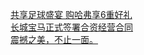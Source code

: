   
[共享足球盛宴 购哈弗享6重好礼](http://www.dianyue.me/archives/043/t8hcpowncfrh05er/)  
[长城宝马正式签署合资经营合同](http://www.dianyue.me/archives/046/ha5jpktmk3ky0146/)  
[震撼之美，不止一面。](http://www.dianyue.me/archives/043/jpe2m06hmvgyn9we/)
